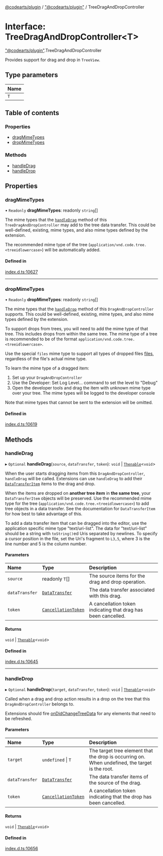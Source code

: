 [@codearts/plugin](../README.md) / ["@codearts/plugin"](../modules/_codearts_plugin_.md) / TreeDragAndDropController

# Interface: TreeDragAndDropController<T\>

["@codearts/plugin"](../modules/_codearts_plugin_.md).TreeDragAndDropController

Provides support for drag and drop in `TreeView`.

## Type parameters

| Name |
| :------ |
| `T` |

## Table of contents

### Properties

- [dragMimeTypes](codearts_plugin_.TreeDragAndDropController.md#dragmimetypes)
- [dropMimeTypes](codearts_plugin_.TreeDragAndDropController.md#dropmimetypes)

### Methods

- [handleDrag](codearts_plugin_.TreeDragAndDropController.md#handledrag)
- [handleDrop](codearts_plugin_.TreeDragAndDropController.md#handledrop)

## Properties

### dragMimeTypes

• `Readonly` **dragMimeTypes**: readonly `string`[]

The mime types that the [`handleDrag`](codearts_plugin_.TreeDragAndDropController.md#handledrag) method of this `TreeDragAndDropController` may add to the tree data transfer.
This could be well-defined, existing, mime types, and also mime types defined by the extension.

The recommended mime type of the tree (`application/vnd.code.tree.<treeidlowercase>`) will be automatically added.

#### Defined in

[index.d.ts:10627](https://github.com/huaweicloud/cloudide-plugin-api/blob/03b481c/index.d.ts#L10627)

___

### dropMimeTypes

• `Readonly` **dropMimeTypes**: readonly `string`[]

The mime types that the [`handleDrop`](codearts_plugin_.TreeDragAndDropController.md#handledrop) method of this `DragAndDropController` supports.
This could be well-defined, existing, mime types, and also mime types defined by the extension.

To support drops from trees, you will need to add the mime type of that tree.
This includes drops from within the same tree.
The mime type of a tree is recommended to be of the format `application/vnd.code.tree.<treeidlowercase>`.

Use the special `files` mime type to support all types of dropped files [files](codearts_plugin_.DataTransferFile.md), regardless of the file's actual mime type.

To learn the mime type of a dragged item:
1. Set up your `DragAndDropController`
2. Use the Developer: Set Log Level... command to set the level to "Debug"
3. Open the developer tools and drag the item with unknown mime type over your tree. The mime types will be logged to the developer console

Note that mime types that cannot be sent to the extension will be omitted.

#### Defined in

[index.d.ts:10619](https://github.com/huaweicloud/cloudide-plugin-api/blob/03b481c/index.d.ts#L10619)

## Methods

### handleDrag

▸ `Optional` **handleDrag**(`source`, `dataTransfer`, `token`): `void` \| [`Thenable`](Thenable.md)<`void`\>

When the user starts dragging items from this `DragAndDropController`, `handleDrag` will be called.
Extensions can use `handleDrag` to add their [`DataTransferItem`](../classes/codearts_plugin_.DataTransferItem.md) items to the drag and drop.

When the items are dropped on **another tree item** in **the same tree**, your `DataTransferItem` objects
will be preserved. Use the recommended mime type for the tree (`application/vnd.code.tree.<treeidlowercase>`) to add
tree objects in a data transfer. See the documentation for `DataTransferItem` for how best to take advantage of this.

To add a data transfer item that can be dragged into the editor, use the application specific mime type "text/uri-list".
The data for "text/uri-list" should be a string with `toString()`ed Uris separated by newlines. To specify a cursor position in the file,
set the Uri's fragment to `L3,5`, where 3 is the line number and 5 is the column number.

#### Parameters

| Name | Type | Description |
| :------ | :------ | :------ |
| `source` | readonly `T`[] | The source items for the drag and drop operation. |
| `dataTransfer` | [`DataTransfer`](../classes/codearts_plugin_.DataTransfer.md) | The data transfer associated with this drag. |
| `token` | [`CancellationToken`](codearts_plugin_.CancellationToken.md) | A cancellation token indicating that drag has been cancelled. |

#### Returns

`void` \| [`Thenable`](Thenable.md)<`void`\>

#### Defined in

[index.d.ts:10645](https://github.com/huaweicloud/cloudide-plugin-api/blob/03b481c/index.d.ts#L10645)

___

### handleDrop

▸ `Optional` **handleDrop**(`target`, `dataTransfer`, `token`): `void` \| [`Thenable`](Thenable.md)<`void`\>

Called when a drag and drop action results in a drop on the tree that this `DragAndDropController` belongs to.

Extensions should fire [onDidChangeTreeData](codearts_plugin_.TreeDataProvider.md#ondidchangetreedata) for any elements that need to be refreshed.

#### Parameters

| Name | Type | Description |
| :------ | :------ | :------ |
| `target` | `undefined` \| `T` | The target tree element that the drop is occurring on. When undefined, the target is the root. |
| `dataTransfer` | [`DataTransfer`](../classes/codearts_plugin_.DataTransfer.md) | The data transfer items of the source of the drag. |
| `token` | [`CancellationToken`](codearts_plugin_.CancellationToken.md) | A cancellation token indicating that the drop has been cancelled. |

#### Returns

`void` \| [`Thenable`](Thenable.md)<`void`\>

#### Defined in

[index.d.ts:10656](https://github.com/huaweicloud/cloudide-plugin-api/blob/03b481c/index.d.ts#L10656)
